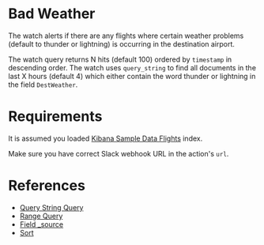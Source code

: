 # Bad Weather

The watch alerts if there are any flights where certain weather problems (default to thunder or lightning) is occurring in the destination airport.

The watch query returns N hits (default 100) ordered by `timestamp` in descending order. The watch uses `query_string` to find all documents in the last X hours (default 4) which either contain the word thunder or lightning in the field `DestWeather`.

# Requirements

It is assumed you loaded [Kibana Sample Data Flights](https://www.elastic.co/guide/en/kibana/current/add-sample-data.html) index.

Make sure you have correct Slack webhook URL in the action's `url`.

# References

* [Query String Query](https://www.elastic.co/guide/en/elasticsearch/reference/current/query-dsl-query-string-query.html)
* [Range Query](https://www.elastic.co/guide/en/elasticsearch/reference/current/query-dsl-range-query.html)
* [Field _source](https://www.elastic.co/guide/en/elasticsearch/reference/current/mapping-source-field.html#include-exclude)
* [Sort](https://www.elastic.co/guide/en/elasticsearch/reference/current/search-request-body.html#request-body-search-sort)
